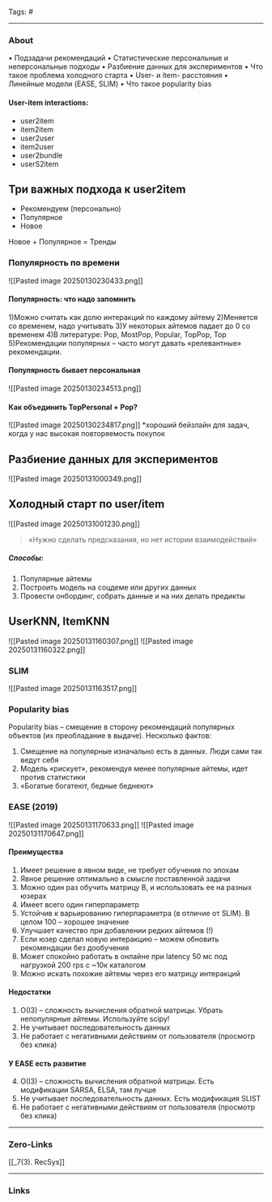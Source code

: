 Tags: #
____
### About 
• Подзадачи рекомендаций
• Статистические персональные и неперсональные подходы
• Разбиение данных для экспериментов
• Что такое проблема холодного старта
• User- и item- расстояния
• Линейные модели (EASE, SLIM)
• Что такое popularity bias

#### User-item interactions:
- user2item
- item2item
- user2user
- item2user
- user2bundle
- userS2item

## Три важных подхода к user2item
- Рекомендуем (персонально)
- Популярное
- Новое

Новое + Популярное = Тренды

### Популярность по времени
![[Pasted image 20250130230433.png]]

#### Популярность: что надо запомнить
1)Можно считать как долю интеракций по каждому айтему
2)Меняется со временем, надо учитывать
3)У некоторых айтемов падает до 0 со временем
4)В литературе: Pop, MostPop, Popular, TopPop, Top
5)Рекомендации популярных – часто могут давать «релевантные» рекомендации.


#### Популярность бывает персональная
![[Pasted image 20250130234513.png]]
#### Как объединить TopPersonal + Pop?
![[Pasted image 20250130234817.png]]
*хороший бейзлайн для задач, когда у нас высокая повторяемость покупок

## Разбиение данных для экспериментов

![[Pasted image 20250131000349.png]]

## Холодный старт по user/item
![[Pasted image 20250131001230.png]]
> «Нужно сделать предсказания, но нет истории взаимодействий»
##### Способы:
1. Популярные айтемы
2. Построить модель на соцдеме или других данных
3. Провести онбординг, собрать данные и на них делать предикты


## UserKNN, ItemKNN
![[Pasted image 20250131160307.png]]
![[Pasted image 20250131160322.png]]
### SLIM
![[Pasted image 20250131163517.png]]
### Popularity bias
Popularity bias – смещение в сторону рекомендаций популярных
объектов (их преобладание в выдаче). Несколько фактов:
1. Смещение на популярные изначально есть в данных. Люди
сами так ведут себя
2. Модель «рискует», рекомендуя менее популярные айтемы,
идет против статистики
1. «Богатые богатеют, бедные беднеют»

### EASE (2019)
![[Pasted image 20250131170633.png]]
![[Pasted image 20250131170647.png]]
#### Преимущества
1) Имеет решение в явном виде, не требует обучения по эпохам
2) Явное решение оптимально в смысле поставленной задачи
3) Можно один раз обучить матрицу B, и использовать ее на разных юзерах
4) Имеет всего один гиперпараметр
5) Устойчив к варьированию гиперпараметра (в отличие от SLIM). В целом 100 – хорошее значение
6) Улучшает качество при добавлении редких айтемов (!)
7) Если юзер сделал новую интеракцию – можем обновить рекомендации без дообучения
8) Может спокойно работать в онлайне при latency 50 мс под нагрузкой 200 rps с ~10к каталогом
9) Можно искать похожие айтемы через его матрицу интеракций

#### Недостатки
1) O(I3) – сложность вычисления обратной матрицы. Убрать непопулярные айтемы. Используйте scipy!
2) Не учитывает последовательность данных
3) Не работает с негативными действиям от пользователя (просмотр без клика)
#### У EASE есть развитие
4) O(I3) – сложность вычисления обратной матрицы. Есть модификации SARSA, ELSA, там лучше
5) Не учитывает последовательность данных. Есть модификация SLIST
6) Не работает с негативными действиям от пользователя (просмотр без клика)
____
### Zero-Links
[[_7(3). RecSys]]

____
### Links